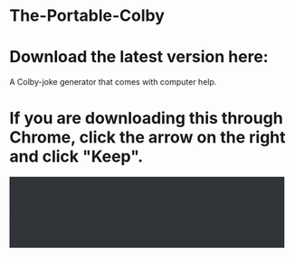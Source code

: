 # The-Portable-Colby
# Download the latest version here:
A Colby-joke generator that comes with computer help.
# If you are downloading this through Chrome, click the arrow on the right and click "Keep".
![](chromesucks.gif)
